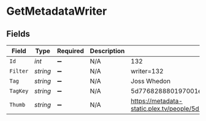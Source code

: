 # GetMetadataWriter


## Fields

| Field                                                               | Type                                                                | Required                                                            | Description                                                         | Example                                                             |
| ------------------------------------------------------------------- | ------------------------------------------------------------------- | ------------------------------------------------------------------- | ------------------------------------------------------------------- | ------------------------------------------------------------------- |
| `Id`                                                                | *int*                                                               | :heavy_minus_sign:                                                  | N/A                                                                 | 132                                                                 |
| `Filter`                                                            | *string*                                                            | :heavy_minus_sign:                                                  | N/A                                                                 | writer=132                                                          |
| `Tag`                                                               | *string*                                                            | :heavy_minus_sign:                                                  | N/A                                                                 | Joss Whedon                                                         |
| `TagKey`                                                            | *string*                                                            | :heavy_minus_sign:                                                  | N/A                                                                 | 5d776828880197001ec90e8f                                            |
| `Thumb`                                                             | *string*                                                            | :heavy_minus_sign:                                                  | N/A                                                                 | https://metadata-static.plex.tv/people/5d776828880197001ec90e8f.jpg |